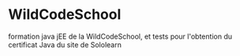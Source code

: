 # WildCodeSchool
formation java jEE de la WildCodeSchool, et tests pour l'obtention du certificat Java du site de  Sololearn
